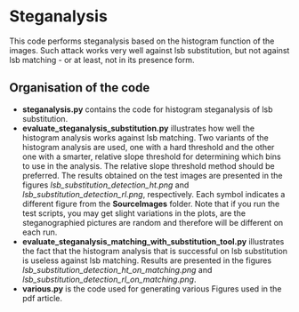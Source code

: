 # Steganalysis

This code performs steganalysis based on the histogram function of the images. Such attack works very well against lsb substitution, but not against lsb matching - or at least, not in its presence form.

## Organisation of the code

- **steganalysis.py** contains the code for histogram steganalysis of lsb substitution.
- **evaluate_steganalysis_substitution.py** illustrates how well the histogram analysis works against lsb matching. Two variants of the histogram analysis are used, one with a hard threshold and the other one with a smarter, relative slope threshold for determining which bins to use in the analysis. The relative slope threshold method should be preferred. The results obtained on the test images are presented in the figures *lsb_substitution_detection_ht.png* and *lsb_substitution_detection_rl.png*, respectively. Each symbol indicates a different figure from the **SourceImages** folder. Note that if you run the test scripts, you may get slight variations in the plots, are the steganographied pictures are random and therefore will be different on each run.
- **evaluate_steganalysis_matching_with_substitution_tool.py** illustrates the fact that the histogram analysis that is successful on lsb substitution is useless against lsb matching. Results are presented in the figures *lsb_substitution_detection_ht_on_matching.png* and *lsb_substitution_detection_rl_on_matching.png*.
- **various.py** is the code used for generating various Figures used in the pdf article.
